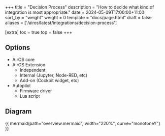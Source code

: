 +++
title = "Decision Process"
description = "How to decide what kind of integration is most appropriate."
date = 2024-05-09T17:00:00+11:00
sort_by = "weight"
weight = 0
template = "docs/page.html"
draft = false
aliases = ['/airos/latest/integrations/decision-process']

[extra]
toc = true
top = false
+++
## Options

- AirOS core
- AirOS Extension
   - Independent
   - Internal (Jupyter, Node-RED, etc)
   - Add-on (Cockpit widget, etc)
- Autopilot
   - Firmware driver
   - Lua script

## Diagram

{{ mermaid(path="overview.mermaid", width="220%", curve="monotoneY") }}
